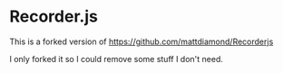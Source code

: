 # Recorder.js

This is a forked version of https://github.com/mattdiamond/Recorderjs

I only forked it so I could remove some stuff I don't need.
